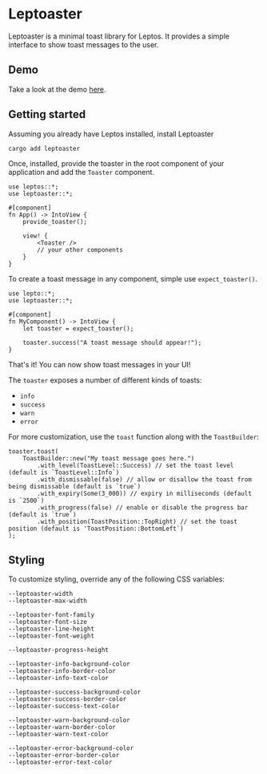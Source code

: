 # Leptoaster

Leptoaster is a minimal toast library for Leptos. It provides a simple interface to show toast messages to the user.

## Demo

Take a look at the demo [here](https://kiashakiba.github.io/leptoaster-demo).

## Getting started

Assuming you already have Leptos installed, install Leptoaster
```
cargo add leptoaster
```

Once, installed, provide the toaster in the root component of your application and add the `Toaster` component.
```
use leptos::*;
use leptoaster::*;

#[component]
fn App() -> IntoView {
    provide_toaster();

    view! {
        <Toaster />
        // your other components
    }
}
```

To create a toast message in any component, simple use `expect_toaster()`.
```
use lepto::*;
use leptoaster::*;

#[component]
fn MyComponent() -> IntoView {
    let toaster = expect_toaster();

    toaster.success("A toast message should appear!");
}
```

That's it! You can now show toast messages in your UI!

The `toaster` exposes a number of different kinds of toasts:
* `info`
* `success`
* `warn`
* `error`

For more customization, use the `toast` function along with the `ToastBuilder`:
```
toaster.toast(
    ToastBuilder::new("My toast message goes here.")
        .with_level(ToastLevel::Success) // set the toast level (default is `ToastLevel::Info`)
        .with_dismissable(false) // allow or disallow the toast from being dismissable (default is `true`)
        .with_expiry(Some(3_000)) // expiry in milliseconds (default is `2500`)
        .with_progress(false) // enable or disable the progress bar (default is `true`)
        .with_position(ToastPosition::TopRight) // set the toast position (default is 'ToastPosition::BottomLeft`)
);
```

## Styling

To customize styling, override any of the following CSS variables:

```
--leptoaster-width
--leptoaster-max-width

--leptoaster-font-family
--leptoaster-font-size
--leptoaster-line-height
--leptoaster-font-weight

--leptoaster-progress-height

--leptoaster-info-background-color
--leptoaster-info-border-color
--leptoaster-info-text-color

--leptoaster-success-background-color
--leptoaster-success-border-color
--leptoaster-success-text-color

--leptoaster-warn-background-color
--leptoaster-warn-border-color
--leptoaster-warn-text-color

--leptoaster-error-background-color
--leptoaster-error-border-color
--leptoaster-error-text-color
```
